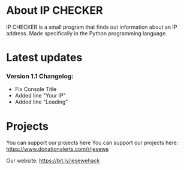 # About IP CHECKER
IP CHECKER is a small program that finds out information about an IP address. Made specifically in the Python programming language.

# Latest updates
### Version 1.1 Changelog:
- Fix Console Title
- Added line "Your IP"
- Added line "Loading"

# Projects
You can support our projects here You can support our projects here: https://www.donationalerts.com/r/jesewe

Our website: https://bit.ly/jesewehack
